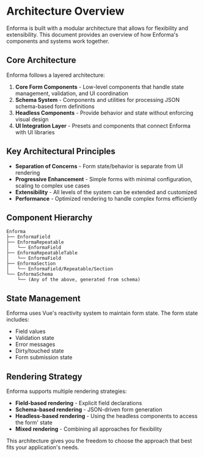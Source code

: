 # Architecture Overview

Enforma is built with a modular architecture that allows for flexibility and extensibility. This document provides an overview of how Enforma's components and systems work together.

## Core Architecture

Enforma follows a layered architecture:

1. **Core Form Components** - Low-level components that handle state management, validation, and UI coordination
2. **Schema System** - Components and utilities for processing JSON schema-based form definitions
3. **Headless Components** - Provide behavior and state without enforcing visual design
4. **UI Integration Layer** - Presets and components that connect Enforma with UI libraries

## Key Architectural Principles

- **Separation of Concerns** - Form state/behavior is separate from UI rendering
- **Progressive Enhancement** - Simple forms with minimal configuration, scaling to complex use cases
- **Extensibility** - All levels of the system can be extended and customized
- **Performance** - Optimized rendering to handle complex forms efficiently

## Component Hierarchy

```
Enforma
├── EnformaField
├── EnformaRepeatable
│   └── EnformaField
├── EnformaRepeatableTable
│   └── EnformaField
├── EnformaSection
│   └── EnformaField/Repeatable/Section
└── EnformaSchema
    └── (Any of the above, generated from schema)
```

## State Management

Enforma uses Vue's reactivity system to maintain form state. The form state includes:

- Field values
- Validation state
- Error messages
- Dirty/touched state
- Form submission state

## Rendering Strategy

Enforma supports multiple rendering strategies:

- **Field-based rendering** - Explicit field declarations
- **Schema-based rendering** - JSON-driven form generation
- **Headless-based rendering** - Using the headless components to access the form' state
- **Mixed rendering** - Combining all approaches for flexibility

This architecture gives you the freedom to choose the approach that best fits your application's needs.